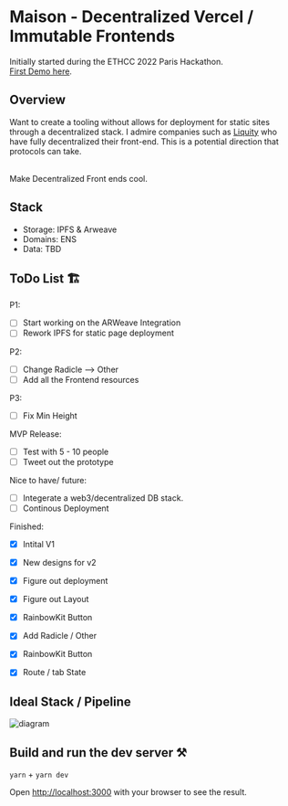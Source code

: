 # Maison - Decentralized Vercel / Immutable Frontends

Initially started during the ETHCC 2022 Paris Hackathon. <br/> [First Demo here](https://devpost.com/software/maison-f10xmy).

## Overview
Want to create a tooling without allows for deployment for static sites through a decentralized stack. I admire companies such as [Liquity](https://www.liquity.org/frontend) who have fully decentralized their front-end. This is a potential direction that protocols can take.

<br/> Make Decentralized Front ends cool.<br/>

## Stack
- Storage: IPFS & Arweave
- Domains: ENS
- Data: TBD


## ToDo List 🏗
P1:
- [ ] Start working on the ARWeave Integration
- [ ] Rework IPFS for static page deployment

P2:
- [ ] Change Radicle --> Other
- [ ] Add all the Frontend resources

P3:
- [ ] Fix Min Height

MVP Release:
- [ ] Test with 5 - 10 people
- [ ] Tweet out the prototype

Nice to have/ future:
- [ ] Integerate a web3/decentralized DB stack.
- [ ] Continous Deployment

Finished:
- [x] Intital V1
- [x] New designs for v2
- [x] Figure out deployment
- [x] Figure out Layout
- [x] RainbowKit Button
- [x] Add Radicle / Other
- [x] RainbowKit Button
- [x] Route / tab State








## Ideal Stack / Pipeline

![diagram](https://user-images.githubusercontent.com/45455218/185377499-ac8cdb80-b97c-401f-8a4f-449e85fec013.jpg)


## Build and run the dev server ⚒️

`yarn` + `yarn dev` 

Open [http://localhost:3000](http://localhost:3000) with your browser to see the result.




